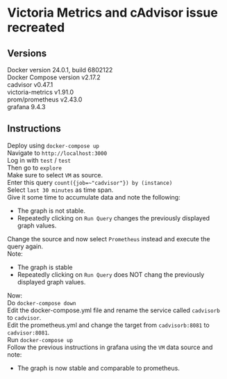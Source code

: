 # Victoria Metrics and cAdvisor issue recreated
## Versions
Docker version 24.0.1, build 6802122  
Docker Compose version v2.17.2  
cadvisor v0.47.1  
victoria-metrics v1.91.0  
prom/prometheus v2.43.0  
grafana 9.4.3

## Instructions
Deploy using `docker-compose up`  
Navigate to `http://localhost:3000`  
Log in with `test` / `test`  
Then go to `explore`  
Make sure to select `VM` as source.  
Enter this query `count({job=~"cadvisor"}) by (instance)`  
Select `last 30 minutes` as time span.  
Give it some time to accumulate data and note the following:
* The graph is not stable.
* Repeatedly clicking on `Run Query` changes the previously displayed graph values.

Change the source and now select `Prometheus` instead and execute the query again.  
Note:
* The graph is stable
* Repeatedly clicking on `Run Query` does NOT chang the previously displayed graph values.


Now:  
Do `docker-compose down`  
Edit the docker-compose.yml file and rename the service called `cadvisorb` to `cadvisor`.  
Edit the prometheus.yml and change the target from `cadvisorb:8081` to `cadvisor:8081`.  
Run `docker-compose up`  
Follow the previous instructions in grafana using the `VM` data source and note:
* The graph is now stable and comparable to prometheus.

